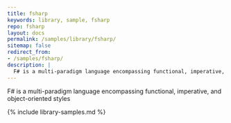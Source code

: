 ```yaml
---
title: fsharp
keywords: library, sample, fsharp
repo: fsharp
layout: docs
permalink: /samples/library/fsharp/
sitemap: false
redirect_from:
- /samples/fsharp/
description: |
  F# is a multi-paradigm language encompassing functional, imperative, and object-oriented styles
---
```


F# is a multi-paradigm language encompassing functional, imperative, and object-oriented styles


{% include library-samples.md %}
